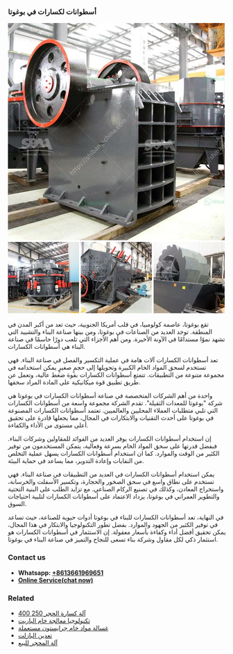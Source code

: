 <h3>أسطوانات لكسارات في بوغوتا</h3><img src='1701746450.jpg' alt=''><p>تقع بوغوتا، عاصمة كولومبيا، في قلب أمريكا الجنوبية، حيث تعد من أكبر المدن في المنطقة. توجد العديد من الصناعات في بوغوتا، ومن بينها صناعة البناء والتشييد التي تشهد نموًا مستدامًا في الآونة الأخيرة. ومن أهم الأجزاء التي تلعب دورًا حاسمًا في صناعة البناء هي أسطوانات الكسارات.</p><p>تعد أسطوانات الكسارات آلات هامة في عملية التكسير والفصل في صناعة البناء. فهي تستخدم لسحق المواد الخام الكبيرة وتحويلها إلى حجمٍ صغيرٍ يمكن استخدامه في مجموعة متنوعة من التطبيقات. تتمتع أسطوانات الكسارات بقوة ضغط عالية، وتعمل عن طريق تطبيق قوة ميكانيكية على المادة المراد سحقها.</p><p>واحدة من أهم الشركات المتخصصة في صناعة أسطوانات الكسارات في بوغوتا هي شركة "بوغوتا للمعدات الثقيلة". تقدم الشركة مجموعة واسعة من أسطوانات الكسارات التي تلبي متطلبات العملاء المحليين والعالميين. تعتمد أسطوانات الكسارات المصنوعة في بوغوتا على أحدث التقنيات والابتكارات في المجال، مما يجعلها قادرة على تحقيق أعلى مستوى من الأداء والكفاءة.</p><p>إن استخدام أسطوانات الكسارات يوفر العديد من الفوائد للمقاولين وشركات البناء. فبفضل قدرتها على سحق المواد الخام بسرعة وفعالية، يتمكن المستخدمون من توفير الكثير من الوقت والموارد. كما ان استخدام أسطوانات الكسارات يسهل عملية التخلص من النفايات وإعادة التدوير، مما يساعد في حماية البيئة.</p><p>يمكن استخدام أسطوانات الكسارات في العديد من التطبيقات في صناعة البناء. فهي تستخدم على نطاق واسع في سحق الصخور والحجارة، وتكسير الأسفلت والخرسانة، واستخراج المعادن، وكذلك في تصنيع الركام الصناعي. مع تزايد الطلب على البنية التحتية والتطوير العمراني في بوغوتا، يزداد الاعتماد على أسطوانات الكسارات لتلبية احتياجات السوق.</p><p>في النهاية، تعد أسطوانات الكسارات للبناء في بوغوتا أدوات حيوية للصناعة، حيث تساعد في توفير الكثير من الجهود والموارد. بفضل تطور التكنولوجيا والابتكار في هذا المجال، يمكن تحقيق أفضل أداء وكفاءة بأسعار معقولة. إن الاستثمار في أسطوانات الكسارات هو استثمار ذكي لكل مقاول وشركة بناء تسعى للنجاح والتميز في صناعة البناء في بوغوتا.</p><h3>Contact us</h3><ul><li><strong>Whatsapp:&nbsp;<a href="https://wa.me/8613661969651">+8613661969651</a></strong></li><li><a href="https://swt.shibang-china.com/?git&amp;zhl&amp;أسطوانات لكسارات في بوغوتا"><strong>Online Service(chat now)</strong></a></li></ul><h3>Related</h3><ul><li><a href='آلة كسارة الحجر 250 400.md'>آلة كسارة الحجر 250 400</a></li><li><a href='تكنولوجيا معالجة خام الباريت.md'>تكنولوجيا معالجة خام الباريت</a></li><li><a href='غسالة مواد خام جرايستون مستعملة.md'>غسالة مواد خام جرايستون مستعملة</a></li><li><a href='تعدين البازلت.md'>تعدين البازلت</a></li><li><a href='آلة المحجر للبيع.md'>آلة المحجر للبيع</a></li></ul>